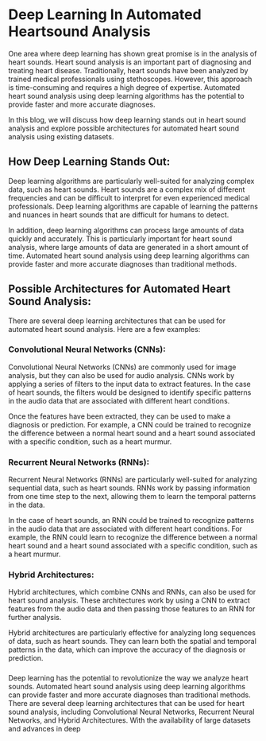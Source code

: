 # Deep Learning In Automated Heartsound Analysis

One area where deep learning has shown great promise is in the analysis of heart sounds. Heart sound analysis is an important part of diagnosing and treating heart disease. Traditionally, heart sounds have been analyzed by trained medical professionals using stethoscopes. However, this approach is time-consuming and requires a high degree of expertise. Automated heart sound analysis using deep learning algorithms has the potential to provide faster and more accurate diagnoses.

In this blog, we will discuss how deep learning stands out in heart sound analysis and explore possible architectures for automated heart sound analysis using existing datasets.

## How Deep Learning Stands Out:

Deep learning algorithms are particularly well-suited for analyzing complex data, such as heart sounds. Heart sounds are a complex mix of different frequencies and can be difficult to interpret for even experienced medical professionals. Deep learning algorithms are capable of learning the patterns and nuances in heart sounds that are difficult for humans to detect.

In addition, deep learning algorithms can process large amounts of data quickly and accurately. This is particularly important for heart sound analysis, where large amounts of data are generated in a short amount of time. Automated heart sound analysis using deep learning algorithms can provide faster and more accurate diagnoses than traditional methods.

## Possible Architectures for Automated Heart Sound Analysis:

There are several deep learning architectures that can be used for automated heart sound analysis. Here are a few examples:

### Convolutional Neural Networks (CNNs):
Convolutional Neural Networks (CNNs) are commonly used for image analysis, but they can also be used for audio analysis. CNNs work by applying a series of filters to the input data to extract features. In the case of heart sounds, the filters would be designed to identify specific patterns in the audio data that are associated with different heart conditions.

Once the features have been extracted, they can be used to make a diagnosis or prediction. For example, a CNN could be trained to recognize the difference between a normal heart sound and a heart sound associated with a specific condition, such as a heart murmur.

### Recurrent Neural Networks (RNNs):
Recurrent Neural Networks (RNNs) are particularly well-suited for analyzing sequential data, such as heart sounds. RNNs work by passing information from one time step to the next, allowing them to learn the temporal patterns in the data.

In the case of heart sounds, an RNN could be trained to recognize patterns in the audio data that are associated with different heart conditions. For example, the RNN could learn to recognize the difference between a normal heart sound and a heart sound associated with a specific condition, such as a heart murmur.

### Hybrid Architectures:
Hybrid architectures, which combine CNNs and RNNs, can also be used for heart sound analysis. These architectures work by using a CNN to extract features from the audio data and then passing those features to an RNN for further analysis.

Hybrid architectures are particularly effective for analyzing long sequences of data, such as heart sounds. They can learn both the spatial and temporal patterns in the data, which can improve the accuracy of the diagnosis or prediction.

###

Deep learning has the potential to revolutionize the way we analyze heart sounds. Automated heart sound analysis using deep learning algorithms can provide faster and more accurate diagnoses than traditional methods. There are several deep learning architectures that can be used for heart sound analysis, including Convolutional Neural Networks, Recurrent Neural Networks, and Hybrid Architectures. With the availability of large datasets and advances in deep
